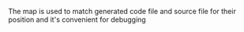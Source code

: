 The map is used to match generated code file and source file for their position and it's convenient for debugging